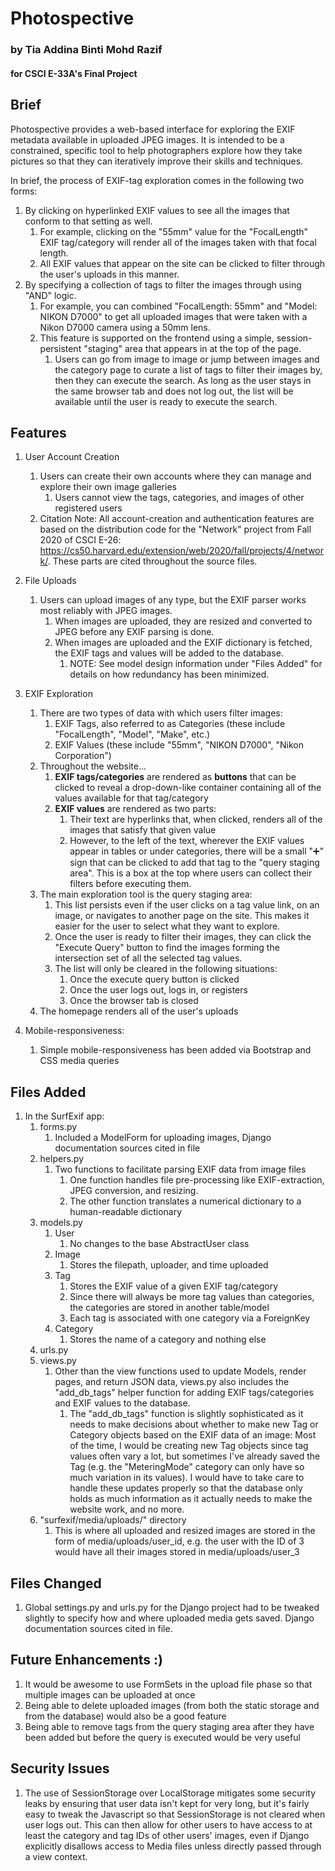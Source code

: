 # Photospective
### by Tia Addina Binti Mohd Razif 
#### for CSCI E-33A's Final Project

## Brief
Photospective provides a web-based interface for exploring the EXIF metadata available in uploaded JPEG images. It is intended to be a constrained, specific tool to help photographers explore how they take pictures so that they can iteratively improve their skills and techniques.

In brief, the process of EXIF-tag exploration comes in the following two forms:
1. By clicking on hyperlinked EXIF values to see all the images that conform to that setting as well. 
   1. For example, clicking on the "55mm" value for the "FocalLength" EXIF tag/category will render all of the images taken with that focal length.
   2. All EXIF values that appear on the site can be clicked to filter through the user's uploads in this manner.
2. By specifying a collection of tags to filter the images through using "AND" logic.
   1. For example, you can combined "FocalLength: 55mm" and "Model: NIKON D7000" to get all uploaded images that were taken with a Nikon D7000 camera using a 50mm lens.
   2. This feature is supported on the frontend using a simple, session-persistent "staging" area that appears in at the top of the page.
      1. Users can go from image to image or jump between images and the category page to curate a list of tags to filter their images by, then they can execute the search. As long as the user stays in the same browser tab and does not log out, the list will be available until the user is ready to execute the search.

## Features

1. User Account Creation
   1. Users can create their own accounts where they can manage and explore their own image galleries
      1. Users cannot view the tags, categories, and images of other registered users
   2. Citation Note: All account-creation and authentication features are based on the distribution code for the "Network" project from Fall 2020 of CSCI E-26: https://cs50.harvard.edu/extension/web/2020/fall/projects/4/network/. These parts are cited throughout the source files.

2. File Uploads
   1. Users can upload images of any type, but the EXIF parser works most reliably with JPEG images.
      1. When images are uploaded, they are resized and converted to JPEG before any EXIF parsing is done.
      2. When images are uploaded and the EXIF dictionary is fetched, the EXIF tags and values will be added to the database.
         1. NOTE: See model design information under "Files Added" for details on how redundancy has been minimized.
   
3. EXIF Exploration
   1. There are two types of data with which users filter images:
      1. EXIF Tags, also referred to as Categories (these include "FocalLength", "Model", "Make", etc.)
      2. EXIF Values (these include "55mm", "NIKON D7000", "Nikon Corporation")
   2. Throughout the website...
      1. <b>EXIF tags/categories</b> are rendered as <b>buttons</b> that can be clicked to reveal a drop-down-like container containing all of the values available for that tag/category
      2. <b>EXIF values</b> are rendered as two parts:
         1. Their text are hyperlinks that, when clicked, renders all of the images that satisfy that given value
         2. However, to the left of the text, wherever the EXIF values appear in tables or under categories, there will be a small "➕" sign that can be clicked to add that tag to the "query staging area". This is a box at the top where users can collect their filters before executing them.
   3. The main exploration tool is the query staging area:
      1. This list persists even if the user clicks on a tag value link, on an image, or navigates to another page on the site. This makes it easier for the user to select what they want to explore.
      2. Once the user is ready to filter their images, they can click the "Execute Query" button to find the images forming the intersection set of all the selected tag values.
      3. The list will only be cleared in the following situations:
         1. Once the execute query button is clicked
         2. Once the user logs out, logs in, or registers
         3. Once the browser tab is closed
   4. The homepage renders all of the user's uploads
4. Mobile-responsiveness:
   1. Simple mobile-responsiveness has been added via Bootstrap and CSS media queries

## Files Added
1. In the SurfExif app:
   1. forms.py
      1. Included a ModelForm for uploading images, Django documentation sources cited in file
   2. helpers.py
      1. Two functions to facilitate parsing EXIF data from image files
         1. One function handles file pre-processing like EXIF-extraction, JPEG conversion, and resizing.
         2. The other function translates a numerical dictionary to a human-readable dictionary
   3. models.py
      1. User
         1. No changes to the base AbstractUser class
      2. Image
         1. Stores the filepath, uploader, and time uploaded
      3. Tag
         1. Stores the EXIF value of a given EXIF tag/category
         2. Since there will always be more tag values than categories, the categories are stored in another table/model
         3. Each tag is associated with one category via a ForeignKey 
      4. Category
         1. Stores the name of a category and nothing else
   4. urls.py
   5. views.py
      1. Other than the view functions used to update Models, render pages, and return JSON data, views.py also includes the "add_db_tags" helper function for adding EXIF tags/categories and EXIF values to the database.
         1. The "add_db_tags" function is slightly sophisticated as it needs to make decisions about whether to make new Tag or Category objects based on the EXIF data of an image: Most of the time, I would be creating new Tag objects since tag values often vary a lot, but sometimes I've already saved the Tag (e.g. the "MeteringMode" category can only have so much variation in its values). I would have to take care to handle these updates properly so that the database only holds as much information as it actually needs to make the website work, and no more. 
   6. "surfexif/media/uploads/" directory
      1. This is where all uploaded and resized images are stored in the form of media/uploads/user_id, e.g. the user with the ID of 3 would have all their images stored in media/uploads/user_3
   

## Files Changed
1. Global settings.py and urls.py for the Django project had to be tweaked slightly to specify how and where uploaded media gets saved. Django documentation sources cited in file.

## Future Enhancements :)
1. It would be awesome to use FormSets in the upload file phase so that multiple images can be uploaded at once
2. Being able to delete uploaded images (from both the static storage and from the database) would also be a good feature
3. Being able to remove tags from the query staging area after they have been added but before the query is executed would be very useful
   

## Security Issues
1. The use of SessionStorage over LocalStorage mitigates some security leaks by ensuring that user data isn't kept for very long, but it's fairly easy to tweak the Javascript so that SessionStorage is not cleared when user logs out. This can then allow for other users to have access to at least the category and tag IDs of other users' images, even if Django explicitly disallows access to Media files unless directly passed through a view context.
